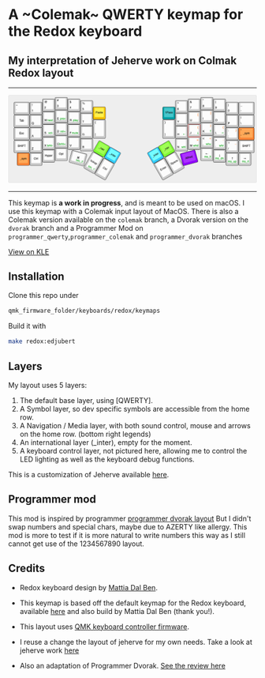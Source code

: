 # A ~Colemak~ QWERTY keymap for the Redox keyboard 
## My interpretation of Jeherve work on Colmak Redox layout

----
![edjubert Redox Layout](https://raw.githubusercontent.com/edjubert/redox-layout/master/redox---qwerty.png)

----

This keymap is **a work in progress**, and is meant to be used on macOS.
I use this keymap with a Colemak input layout of MacOS.
There is also a Colemak version available on the `colemak` branch, a Dvorak version on the `dvorak` branch and a Programmer Mod on `programmer_qwerty`,`programmer_colemak` and `programmer_dvorak` branches

[View on KLE](http://www.keyboard-layout-editor.com/#/gists/a320cd783e183d8b9637d3862794c433)

## Installation

Clone this repo under
```bash
qmk_firmware_folder/keyboards/redox/keymaps
```

Build it with
```bash
make redox:edjubert
```

## Layers

My layout uses 5 layers:

1. The default base layer, using [QWERTY].
2. A Symbol layer, so dev specific symbols are accessible from the home row.
3. A Navigation / Media layer, with both sound control, mouse and arrows on the home row. (bottom right legends)
4. An international layer (_inter), empty for the moment.
5. A keyboard control layer, not pictured here, allowing me to control the LED lighting as well as the keyboard debug functions.

This is a customization of Jeherve available [here](https://github.com/jeherve/redox-layout).

## Programmer mod
This mod is inspired by programmer [programmer dvorak layout](https://www.slant.co/options/18047/~programmer-dvorak-review)
But I didn't swap numbers and special chars, maybe due to AZERTY like allergy.
This mod is more to test if it is more natural to write numbers this way as I still cannot get use of the 1234567890 layout.

## Credits

- Redox keyboard design by [Mattia Dal Ben](https://github.com/mattdibi/redox-keyboard).
- This keymap is based off the default keymap for the Redox keyboard, available [here](https://github.com/qmk/qmk_firmware/tree/master/keyboards/redox) and also build by Mattia Dal Ben (thank you!).
- This layout uses [QMK keyboard controller firmware](https://github.com/qmk/qmk_firmware/).

- I reuse a change the layout of jeherve for my own needs. Take a look at jeherve work [here](https://github.com/jeherve/redox-layout)
- Also an adaptation of Programmer Dvorak. [See the review here](https://www.slant.co/options/18047/~programmer-dvorak-review)
